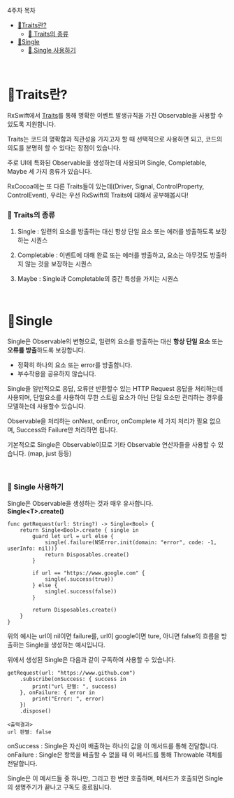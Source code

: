 4주차 목차

- [🧾Traits란?](#traits란)
    - [📌 Traits의 종류](#-traits의-종류)
- [🧾Single](#single)
    - [📌 Single 사용하기](#-single-사용하기)

<br>

# 🧾Traits란?

RxSwift에서 [Traits](https://github.com/ReactiveX/RxSwift/blob/main/Documentation/Traits.md#rxswift-traits)를 통해 명확한 이벤트 발생규칙을 가진 Observable을 사용할 수 있도록 지원합니다.

Traits는 코드의 명확함과 직관성을 가지고자 할 때 선택적으로 사용하면 되고, 코드의 의도를 분명히 할 수 있다는 장점이 있습니다.

주로 UI에 특화된 Observable을 생성하는데 사용되며 Single, Completable, Maybe 세 가지 종류가 있습니다.

RxCocoa에는 또 다른 Traits들이 있는데(Driver, Signal, ControlProperty, ControlEvent), 우리는 우선 RxSwift의 Traits에 대해서 공부해봅시다!


### 📌 Traits의 종류

1. Single : 일련의 요소를 방출하는 대신 항상 단일 요소 또는 에러를 방출하도록 보장하는 시퀀스
  
2. Completable : 이벤트에 대해 완료 또는 에러를 방출하고, 요소는 아무것도 방출하지 않는 것을 보장하는 시퀀스

3. Maybe : Single과 Completable의 중간 특성을 가지는 시퀀스

<br>

# 🧾Single

Single은 Observable의 변형으로, 일련의 요소를 방출하는 대신 **항상 단일 요소** 또는 **오류를 방출**하도록 보장합니다.

- 정확히 하나의 요소 또는 error를 방출합니다.
- 부수작용을 공유하지 않습니다.

Single을 일반적으로 응답, 오류만 반환할수 있는 HTTP Request 응답을 처리하는데 사용되며, 단일요소를 사용하여 무한 스트림 요소가 아닌 단일 요소만 관리하는 경우를 모델하는데 사용할수 있습니다.

Observable을 처리하는 onNext, onError, onComplete 세 가지 처리가 필요 없으며, Success와 Failure만 처리하면 됩니다.

기본적으로 Single은 Observable이므로 기타 Observable 연산자들을 사용할 수 있습니다. (map, just 등등)

<br>

### 📌 Single 사용하기

Single은 Observable을 생성하는 것과 매우 유사합니다.<br>**Single\<T>.create()**

```
func getRequest(url: String?) -> Single<Bool> {
    return Single<Bool>.create { single in
        guard let url = url else {
            single(.failure(NSError.init(domain: "error", code: -1, userInfo: nil)))
            return Disposables.create()
        }

        if url == "https://www.google.com" {
            single(.success(true))
        } else {
            single(.success(false))
        }

        return Disposables.create()
    }
}
```

위의 예시는 url이 nil이면 failure를, url이 google이면 ture, 아니면 false의 흐름을 방출하는 Single을 생성하는 예시입니다.

위에서 생성된 Single은 다음과 같이 구독하여 사용할 수 있습니다.

```
getRequest(url: "https://www.github.com")
    .subscribe(onSuccess: { success in
        print("url 판별: ", success)
    }, onFailure: { error in
        print("Error: ", error)
    })
    .dispose()
```

```
<출력결과>
url 판별: false
```

onSuccess : Single은 자신이 배출하는 하나의 값을 이 메서드를 통해 전달합니다.<br>
onFailure : Single은 항목을 배출할 수 없을 때 이 메서드를 통해 Throwable 객체를 전달합니다.

Single은 이 메서드들 중 하나만, 그리고 한 번만 호출하며, 메서드가 호출되면 Single의 생명주기가 끝나고 구독도 종료됩니다.